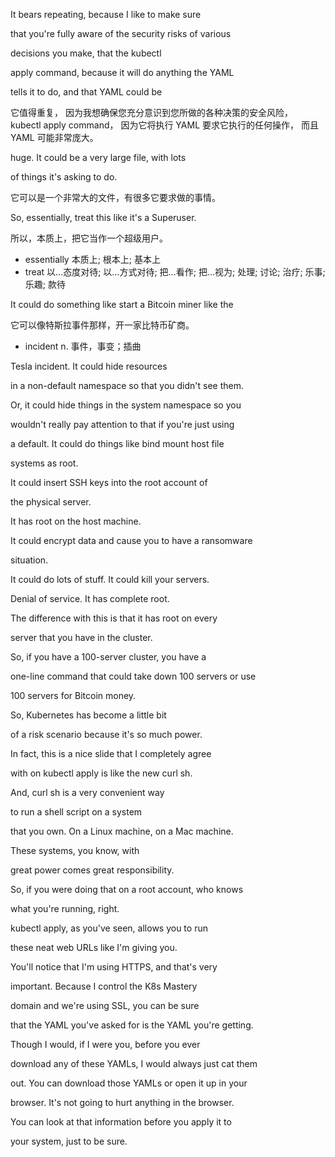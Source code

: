 It bears repeating, because I like to make sure

that you're fully aware of the security risks of various

decisions you make, that the kubectl

apply command, because it will do anything the YAML

tells it to do, and that YAML could be

它值得重复，
因为我想确保您充分意识到您所做的各种决策的安全风险，
kubectl apply command，
因为它将执行 YAML 要求它执行的任何操作，
而且 YAML 可能非常庞大。

huge. It could be a very large file, with lots

of things it's asking to do.

它可以是一个非常大的文件，有很多它要求做的事情。

So, essentially, treat this like it's a Superuser.

所以，本质上，把它当作一个超级用户。
* essentially 本质上; 根本上; 基本上
* treat 以…态度对待; 以…方式对待; 把…看作; 把…视为; 处理; 讨论; 治疗; 乐事; 乐趣; 款待

It could do something like start a Bitcoin miner like the

它可以像特斯拉事件那样，开一家比特币矿商。
* incident n. 事件，事变；插曲

Tesla incident. It could hide resources

in a non-default namespace so that you didn't see them.

Or, it could hide things in the system namespace so you

wouldn't really pay attention to that if you're just using

a default. It could do things like bind mount host file

systems as root.

It could insert SSH keys into the root account of

the physical server.

It has root on the host machine.

It could encrypt data and cause you to have a ransomware

situation.

It could do lots of stuff. It could kill your servers.

Denial of service. It has complete root.

The difference with this is that it has root on every

server that you have in the cluster.

So, if you have a 100-server cluster, you have a

one-line command that could take down 100 servers or use

100 servers for Bitcoin money.

So, Kubernetes has become a little bit

of a risk scenario because it's so much power.

In fact, this is a nice slide that I completely agree

with on kubectl apply is like the new curl sh.

And, curl sh is a very convenient way

to run a shell script on a system

that you own. On a Linux machine, on a Mac machine.

These systems, you know, with

great power comes great responsibility.

So, if you were doing that on a root account, who knows

what you're running, right.

kubectl apply, as you've seen, allows you to run

these neat web URLs like I'm giving you.

You'll notice that I'm using HTTPS, and that's very

important. Because I control the K8s Mastery

domain and we're using SSL, you can be sure

that the YAML you've asked for is the YAML you're getting.

Though I would, if I were you, before you ever

download any of these YAMLs, I would always just cat them

out. You can download those YAMLs or open it up in your

browser. It's not going to hurt anything in the browser.

You can look at that information before you apply it to

your system, just to be sure.

